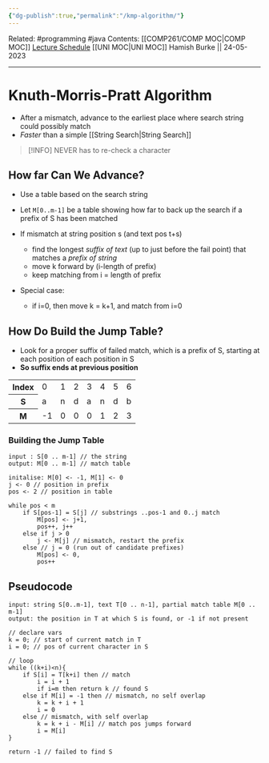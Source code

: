 ```yaml
---
{"dg-publish":true,"permalink":"/kmp-algorithm/"}
---
```


Related: #programming #java 
Contents: [[COMP261/COMP MOC\|COMP MOC]]
[Lecture Schedule](https://ecs.wgtn.ac.nz/Courses/COMP261_2023T1/LectureSchedule)
[[UNI MOC\|UNI MOC]]
Hamish Burke || 24-05-2023
***

# Knuth-Morris-Pratt Algorithm

- After a mismatch, advance to the earliest place where search string could possibly match
- *Faster* than a simple [[String Search\|String Search]]

> [!INFO]
> NEVER has to re-check a character

## How far Can We Advance?

- Use a table based on the search string
- Let `M[0..m-1]` be a table showing how far to back up the search if a prefix of S has been matched

- If mismatch at string position s (and text pos t+s)
	- find the longest *suffix of text* (up to just before the fail point) that matches a *prefix of string*
	- move k forward by (i-length of prefix)
	- keep matching from i = length of prefix
- Special case:
	- if i=0, then move k = k+1, and match from i=0

## How Do Build the Jump Table?

- Look for a proper suffix of failed match, which is a prefix of S, starting at each position of each position in S
- **So suffix ends at previous position**

<table>
  <tr>
    <th>Index</th>
    <td>0</td>
    <td>1</td>
    <td>2</td>
    <td>3</td>
    <td>4</td>
	<td>5</td>
	<td>6</td>
  </tr>
  <tr>
    <th>S</th>
    <td>a</td>
    <td>n</td>
    <td>d</td>
    <td>a</td>
    <td>n</td>
	<td>d</td>
	<td>b</td>
  </tr>
  <tr>
    <th>M</th>
	<td>-1</td>
    <td>0</td>
    <td>0</td>
    <td>0</td>
    <td>1</td>
    <td>2</td>
    <td>3</td>
  </tr>
</table>

### Building the Jump Table

```
input : S[0 .. m-1] // the string
output: M[0 .. m-1] // match table

initalise: M[0] <- -1, M[1] <- 0
j <- 0 // position in prefix
pos <- 2 // position in table

while pos < m
	if S[pos-1] = S[j] // substrings ..pos-1 and 0..j match
		M[pos] <- j+1,
		pos++, j++
	else if j > 0
		j <- M[j] // mismatch, restart the prefix
	else // j = 0 (run out of candidate prefixes)
		M[pos] <- 0,
		pos++
```

## Pseudocode

```
input: string S[0..m-1], text T[0 .. n-1], partial match table M[0 .. m-1]
output: the position in T at which S is found, or -1 if not present

// declare vars
k = 0; // start of current match in T
i = 0; // pos of current character in S

// loop
while ((k+i)<n){
	if S[i] = T[k+i] then // match
		i = i + 1
		if i=m then return k // found S
	else if M[i] = -1 then // mismatch, no self overlap
		k = k + i + 1
		i = 0
	else // mismatch, with self overlap
		k = k + i - M[i] // match pos jumps forward
		i = M[i]
}

return -1 // failed to find S
```

